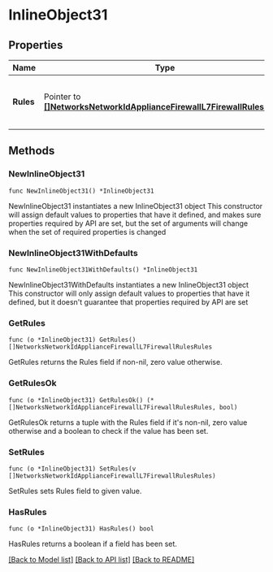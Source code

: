 # InlineObject31

## Properties

Name | Type | Description | Notes
------------ | ------------- | ------------- | -------------
**Rules** | Pointer to [**[]NetworksNetworkIdApplianceFirewallL7FirewallRulesRules**](NetworksNetworkIdApplianceFirewallL7FirewallRulesRules.md) | An ordered array of the MX L7 firewall rules | [optional] 

## Methods

### NewInlineObject31

`func NewInlineObject31() *InlineObject31`

NewInlineObject31 instantiates a new InlineObject31 object
This constructor will assign default values to properties that have it defined,
and makes sure properties required by API are set, but the set of arguments
will change when the set of required properties is changed

### NewInlineObject31WithDefaults

`func NewInlineObject31WithDefaults() *InlineObject31`

NewInlineObject31WithDefaults instantiates a new InlineObject31 object
This constructor will only assign default values to properties that have it defined,
but it doesn't guarantee that properties required by API are set

### GetRules

`func (o *InlineObject31) GetRules() []NetworksNetworkIdApplianceFirewallL7FirewallRulesRules`

GetRules returns the Rules field if non-nil, zero value otherwise.

### GetRulesOk

`func (o *InlineObject31) GetRulesOk() (*[]NetworksNetworkIdApplianceFirewallL7FirewallRulesRules, bool)`

GetRulesOk returns a tuple with the Rules field if it's non-nil, zero value otherwise
and a boolean to check if the value has been set.

### SetRules

`func (o *InlineObject31) SetRules(v []NetworksNetworkIdApplianceFirewallL7FirewallRulesRules)`

SetRules sets Rules field to given value.

### HasRules

`func (o *InlineObject31) HasRules() bool`

HasRules returns a boolean if a field has been set.


[[Back to Model list]](../README.md#documentation-for-models) [[Back to API list]](../README.md#documentation-for-api-endpoints) [[Back to README]](../README.md)


